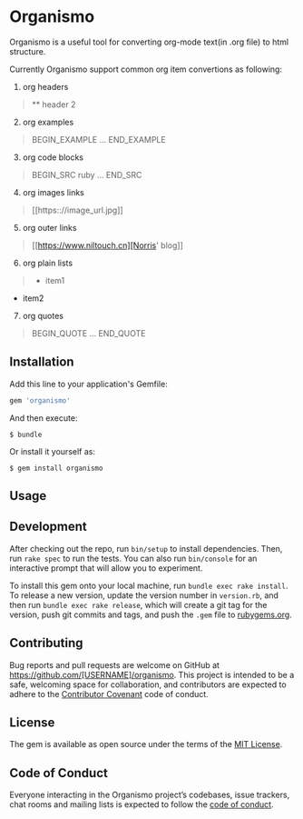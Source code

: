 # Organismo

Organismo is a useful tool for converting org-mode text(in .org file) to html structure.

Currently Organismo support common org item convertions as following:

1. org headers

> ** header 2

2. org examples

> BEGIN_EXAMPLE
...
END_EXAMPLE

3. org code blocks

> BEGIN_SRC ruby
...
END_SRC

4. org images links

> [[https:://image_url.jpg]]

5. org outer links

> [[https://www.niltouch.cn][Norris' blog]]

6. org plain lists

> - item1
- item2

7. org quotes

> BEGIN_QUOTE
...
END_QUOTE

## Installation

Add this line to your application's Gemfile:

```ruby
gem 'organismo'
```

And then execute:

    $ bundle

Or install it yourself as:

    $ gem install organismo

## Usage



## Development

After checking out the repo, run `bin/setup` to install dependencies. Then, run `rake spec` to run the tests. You can also run `bin/console` for an interactive prompt that will allow you to experiment.

To install this gem onto your local machine, run `bundle exec rake install`. To release a new version, update the version number in `version.rb`, and then run `bundle exec rake release`, which will create a git tag for the version, push git commits and tags, and push the `.gem` file to [rubygems.org](https://rubygems.org).

## Contributing

Bug reports and pull requests are welcome on GitHub at https://github.com/[USERNAME]/organismo. This project is intended to be a safe, welcoming space for collaboration, and contributors are expected to adhere to the [Contributor Covenant](http://contributor-covenant.org) code of conduct.

## License

The gem is available as open source under the terms of the [MIT License](https://opensource.org/licenses/MIT).

## Code of Conduct

Everyone interacting in the Organismo project’s codebases, issue trackers, chat rooms and mailing lists is expected to follow the [code of conduct](https://github.com/[USERNAME]/organismo/blob/master/CODE_OF_CONDUCT.md).
